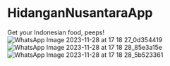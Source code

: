 # HidanganNusantaraApp
 Get your Indonesian food, peeps!
![WhatsApp Image 2023-11-28 at 17 18 27_0d354419](https://github.com/heavenvalentine/HidanganNusantaraApp/assets/121389422/ffe55fc6-c669-46ae-a220-5be045835098)
![WhatsApp Image 2023-11-28 at 17 18 28_85e3a15e](https://github.com/heavenvalentine/HidanganNusantaraApp/assets/121389422/5cb1c155-5d3c-4e6e-8204-cdb7c0cc8066)
![WhatsApp Image 2023-11-28 at 17 18 28_5b523361](https://github.com/heavenvalentine/HidanganNusantaraApp/assets/121389422/03015c06-37f3-4ba0-8eb4-31bdefb51831)
